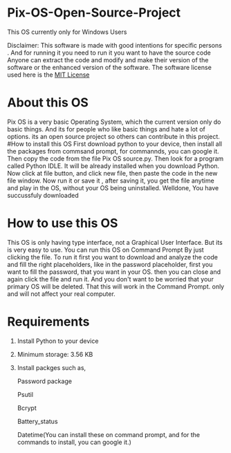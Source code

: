 # Pix-OS-Open-Source-Project
This OS currently only for Windows Users

Disclaimer: This software is made with good intentions for specific persons . And for running it you need to run it you want to have the source code Anyone can extract the code and modify and make their version of the software or the enhanced version of the software. The software license used here is the [MIT License](https://github.com/megg-at-github/Panopticon-Open-Source-Project/blob/main/LICENSE)
# About this OS
Pix OS is a very basic Operating System, which the current version only do basic things. And its for people who like basic things and hate a lot of options. its an open source project so others can contribute in this project.
#How to install this OS
First download python to your device, then install all the packages from commsand prompt, for commannds, you can google it. Then copy the code from the file Pix OS source.py.
Then look for a program called Python IDLE. It will be already installed when you download Python. Now click at file button, and click new file, then paste the code in the new file window. Now run it or save it , after saving it, you get the file anytime and play in the OS, without your OS being uninstalled. Welldone, You have succussfuly downloaded
# How to use this OS
This OS is only having type interface, not a Graphical User Interface. But its is very easy to use. You can run this OS on Command Prompt By just clicking the file.
To run it first you want to download and analyze the code and fill the right placeholders, like in the password placeholder, first you want to fill the password, that you want in your OS. then you can close and again click the file and run it. And you don't want to be worried that your primary OS will be deleted. That this will work in the Command Prompt. only and will not affect your real computer.
# Requirements
1. Install Python to your device
2. Minimum storage: 3.56 KB
3. Install packges such as,

   Password package

   Psutil

    Bcrypt

   Battery_status

   Datetime(You can install these on command prompt, and for the commands to install, you can google it.)
   

